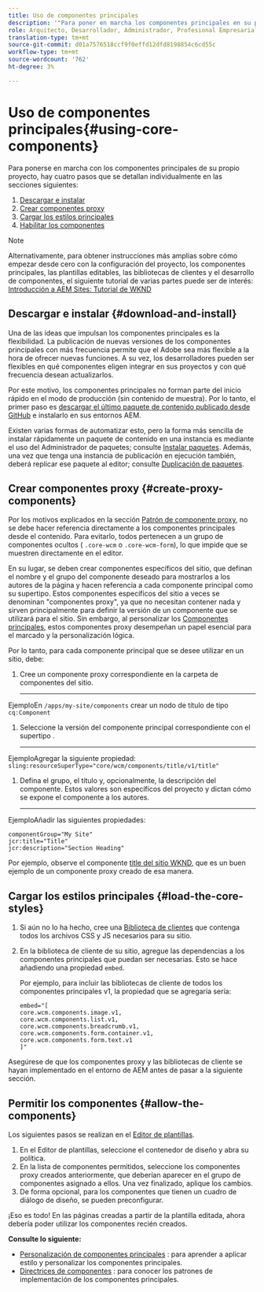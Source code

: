 ```yaml
---
title: Uso de componentes principales
description: '"Para poner en marcha los componentes principales en su propio proyecto, hay que seguir tres pasos: descargar e instalar, crear componentes proxy, cargar los estilos principales y permitir los componentes de las plantillas".'
role: Arquitecto, Desarrollador, Administrador, Profesional Empresarial
translation-type: tm+mt
source-git-commit: d01a7576518ccf9f0effd12dfd8198854c6cd55c
workflow-type: tm+mt
source-wordcount: '762'
ht-degree: 3%

---
```



# Uso de componentes principales{#using-core-components}

Para ponerse en marcha con los componentes principales de su propio proyecto, hay cuatro pasos que se detallan individualmente en las secciones siguientes:

1. [Descargar e instalar](#download-and-install)
1. [Crear componentes proxy](#create-proxy-components)
1. [Cargar los estilos principales](#load-the-core-styles)
1. [Habilitar los componentes](#allow-the-components)

>[!NOTE]
>
>Alternativamente, para obtener instrucciones más amplias sobre cómo empezar desde cero con la configuración del proyecto, los componentes principales, las plantillas editables, las bibliotecas de clientes y el desarrollo de componentes, el siguiente tutorial de varias partes puede ser de interés:\
>[Introducción a AEM Sites: Tutorial de WKND](https://docs.adobe.com/content/help/en/experience-manager-learn/getting-started-wknd-tutorial-develop/overview.html)

## Descargar e instalar {#download-and-install}

Una de las ideas que impulsan los componentes principales es la flexibilidad. La publicación de nuevas versiones de los componentes principales con más frecuencia permite que el Adobe sea más flexible a la hora de ofrecer nuevas funciones. A su vez, los desarrolladores pueden ser flexibles en qué componentes eligen integrar en sus proyectos y con qué frecuencia desean actualizarlos.

Por este motivo, los componentes principales no forman parte del inicio rápido en el modo de producción (sin contenido de muestra). Por lo tanto, el primer paso es [descargar el último paquete de contenido publicado desde GitHub](https://github.com/adobe/aem-core-wcm-components/releases/latest) e instalarlo en sus entornos AEM.

Existen varias formas de automatizar esto, pero la forma más sencilla de instalar rápidamente un paquete de contenido en una instancia es mediante el uso del Administrador de paquetes; consulte [Instalar paquetes](https://docs.adobe.com/content/help/en/experience-manager-65/administering/contentmanagement/package-manager.html#installing-packages). Además, una vez que tenga una instancia de publicación en ejecución también, deberá replicar ese paquete al editor; consulte [Duplicación de paquetes](https://docs.adobe.com/content/help/en/experience-manager-65/administering/contentmanagement/package-manager.html#replicating-packages).

## Crear componentes proxy {#create-proxy-components}

Por los motivos explicados en la sección [Patrón de componente proxy](/help/developing/guidelines.md#proxy-component-pattern), no se debe hacer referencia directamente a los componentes principales desde el contenido. Para evitarlo, todos pertenecen a un grupo de componentes ocultos ( `.core-wcm` o `.core-wcm-form`), lo que impide que se muestren directamente en el editor.

En su lugar, se deben crear componentes específicos del sitio, que definan el nombre y el grupo del componente deseado para mostrarlos a los autores de la página y hacen referencia a cada componente principal como su supertipo. Estos componentes específicos del sitio a veces se denominan &quot;componentes proxy&quot;, ya que no necesitan contener nada y sirven principalmente para definir la versión de un componente que se utilizará para el sitio. Sin embargo, al personalizar los [Componentes principales](/help/developing/customizing.md), estos componentes proxy desempeñan un papel esencial para el marcado y la personalización lógica.

Por lo tanto, para cada componente principal que se desee utilizar en un sitio, debe:

1. Cree un componente proxy correspondiente en la carpeta de componentes del sitio.

   ****
EjemploEn  `/apps/my-site/components` crear un nodo de título de tipo  `cq:Component`

1. Seleccione la versión del componente principal correspondiente con el supertipo .

   ****
EjemploAgregar la siguiente propiedad:\
   `sling:resourceSuperType="core/wcm/components/title/v1/title"`

1. Defina el grupo, el título y, opcionalmente, la descripción del componente. Estos valores son específicos del proyecto y dictan cómo se expone el componente a los autores.

   ****
EjemploAñadir las siguientes propiedades:

   ```shell
   componentGroup="My Site"
   jcr:title="Title"  
   jcr:description="Section Heading"
   ```

Por ejemplo, observe el componente [title del sitio WKND](https://github.com/adobe/aem-guides-wknd/blob/master/ui.apps/src/main/content/jcr_root/apps/wknd/components/title/.content.xml), que es un buen ejemplo de un componente proxy creado de esa manera.

## Cargar los estilos principales {#load-the-core-styles}

1. Si aún no lo ha hecho, cree una [Biblioteca de clientes](https://experienceleague.adobe.com/docs/experience-manager-cloud-service/implementing/developing/full-stack/clientlibs.html) que contenga todos los archivos CSS y JS necesarios para su sitio.
1. En la biblioteca de cliente de su sitio, agregue las dependencias a los componentes principales que puedan ser necesarias. Esto se hace añadiendo una propiedad `embed`.

   Por ejemplo, para incluir las bibliotecas de cliente de todos los componentes principales v1, la propiedad que se agregaría sería:

   ```shell
   embed="[  
   core.wcm.components.image.v1,  
   core.wcm.components.list.v1,  
   core.wcm.components.breadcrumb.v1,  
   core.wcm.components.form.container.v1,  
   core.wcm.components.form.text.v1  
   ]"
   ```

Asegúrese de que los componentes proxy y las bibliotecas de cliente se hayan implementado en el entorno de AEM antes de pasar a la siguiente sección.

## Permitir los componentes {#allow-the-components}

Los siguientes pasos se realizan en el [Editor de plantillas](https://docs.adobe.com/content/help/en/experience-manager-cloud-service/sites/authoring/features/templates.html).

1. En el Editor de plantillas, seleccione el contenedor de diseño y abra su política.
1. En la lista de componentes permitidos, seleccione los componentes proxy creados anteriormente, que deberían aparecer en el grupo de componentes asignado a ellos. Una vez finalizado, aplique los cambios.
1. De forma opcional, para los componentes que tienen un cuadro de diálogo de diseño, se pueden preconfigurar.

¡Eso es todo! En las páginas creadas a partir de la plantilla editada, ahora debería poder utilizar los componentes recién creados.

**Consulte lo siguiente:**

* [Personalización de componentes principales](/help/developing/customizing.md) : para aprender a aplicar estilo y personalizar los componentes principales.
* [Directrices de componentes](/help/developing/guidelines.md) : para conocer los patrones de implementación de los componentes principales.
